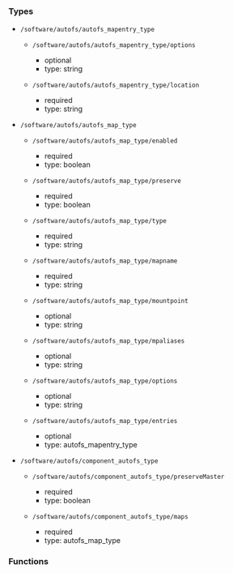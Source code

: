 ### Types

- `/software/autofs/autofs_mapentry_type`
    - `/software/autofs/autofs_mapentry_type/options`
        - optional
        - type: string

    - `/software/autofs/autofs_mapentry_type/location`
        - required
        - type: string

- `/software/autofs/autofs_map_type`
    - `/software/autofs/autofs_map_type/enabled`
        - required
        - type: boolean

    - `/software/autofs/autofs_map_type/preserve`
        - required
        - type: boolean

    - `/software/autofs/autofs_map_type/type`
        - required
        - type: string

    - `/software/autofs/autofs_map_type/mapname`
        - required
        - type: string

    - `/software/autofs/autofs_map_type/mountpoint`
        - optional
        - type: string

    - `/software/autofs/autofs_map_type/mpaliases`
        - optional
        - type: string

    - `/software/autofs/autofs_map_type/options`
        - optional
        - type: string

    - `/software/autofs/autofs_map_type/entries`
        - optional
        - type: autofs_mapentry_type

- `/software/autofs/component_autofs_type`
    - `/software/autofs/component_autofs_type/preserveMaster`
        - required
        - type: boolean

    - `/software/autofs/component_autofs_type/maps`
        - required
        - type: autofs_map_type
### Functions
